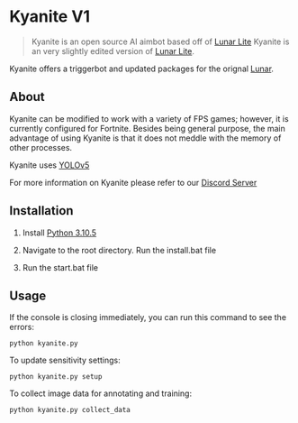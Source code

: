 # Kyanite V1
> Kyanite is an open source AI aimbot based off of [Lunar Lite](https://github.com/xxreflextheone/lunar-lite)
Kyanite is an very slightly edited version of [Lunar Lite](https://github.com/xxreflextheone/lunar-lite).

Kyanite offers a triggerbot and updated packages for the orignal [Lunar](https://github.com/zeyad-mansour/lunar).

## About

Kyanite can be modified to work with a variety of FPS games; however, it is currently configured for Fortnite. Besides being general purpose, the main advantage of using Kyanite is that it does not meddle with the memory of other processes.

Kyanite uses [YOLOv5](https://github.com/ultralytics/yolov5)

For more information on Kyanite please refer to our [Discord Server](https://discord.gg/kyanite)

## Installation

1. Install [Python 3.10.5](https://www.python.org/downloads/release/python-3105/)

2. Navigate to the root directory. Run the install.bat file

3. Run the start.bat file

## Usage
If the console is closing immediately, you can run this command to see the errors:
```           
python kyanite.py
```
To update sensitivity settings:
```           
python kyanite.py setup
```
To collect image data for annotating and training:
```           
python kyanite.py collect_data
```
